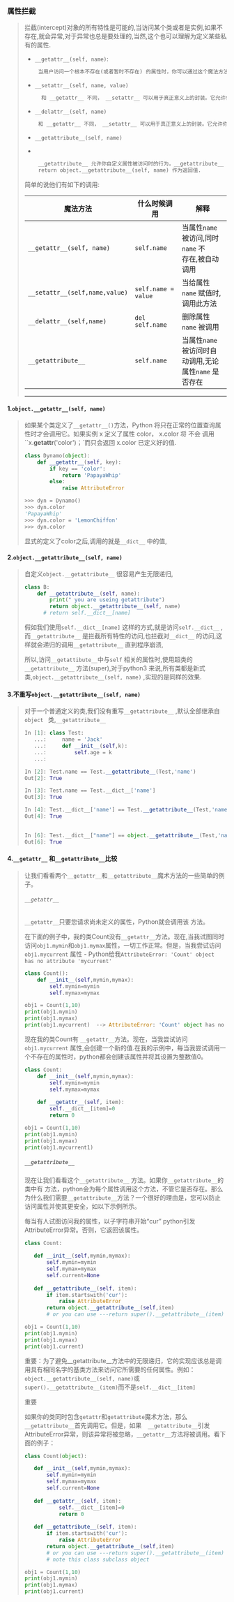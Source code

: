 ### 属性拦截

> 拦截(intercept)对象的所有特性是可能的,当访问某个类或者是实例,如果不存在,就会异常,对于异常也总是要处理的,当然,这个也可以理解为定义某些私有的属性.
>
> * `__getattr__(self, name)`: 
>
>   ``` markdown
>    当用户访问一个根本不存在(或者暂时不存在) 的属性时，你可以通过这个魔法方法来定义类的行为。这个可以用于捕捉错误的拼写并且给出指引，使用废弃属性时给出警告（如果你愿意，仍然可以计算并且返回该属性），以及灵活地处理AttributeError`。只有当试图访问不存在的属性时它才会被调用，所以这不能算是一个真正的封装的办法。
>   ```
>
> * `__setattr__(self, name, value)` 
>   ```markdown
>     和 __getattr__ 不同， __setattr__ 可以用于真正意义上的封装。它允许你自定义某个属性的赋值行为，不管这个属性存在与否，也就是说你可以对任意属性的任何变化都定义自己的规则。然后，一定要小心使用 __setattr__ ，这个列表最后的例子中会有所展示。
>   ```
>
>  * `__delattr__(self, name)`
>
>    ```markdown
>     和 __getattr__ 不同， __setattr__ 可以用于真正意义上的封装。它允许你自定义某个属性的赋值行为，不管这个属性存在与否，也就是说你可以对任意属性的任何变化都定义自己的规则。然后，一定要小心使用 __setattr__ ，这个列表最后的例子中会有所展示。
>    ```
>
>  * `__getattribute__(self, name)`
>
>  * ​
>
>    ```markdown
>     __getattribute__ 允许你自定义属性被访问时的行为，__getattribute__ 基本上可以替代 __getattr__ 。如果类也定义__getattr__()，后者将不会被调用，除非__getattribute__()明确地调用它或提出一个 AttributeError。为了避免无线循环,通常使用 
>     return object.__getattribute__(self, name) 作为返回值.
>    ```
>
>
> 简单的说他们有如下的调用:
>
> | 魔法方法                           | 什么时候调用              | 解释                                     |
> | ------------------------------ | ------------------- | -------------------------------------- |
> | `__getattr__(self, name)`      | `self.name`         | 当属性`name` 被访问,同时`name` 不<br>存在,被自动调用   |
> | `__setattr__(self,name,value)` | `self.name = value` | 当给属性`name` 赋值时,调用此方法                   |
> | `__delattr__(self,name)`       | `del self.name`     | 删除属性`name` 被调用                         |
> | `__getattribute__`             | `self.name`         | 当属性`name` 被访问时自动调用,无论<br>属性`name` 是否存在 |
>
> ** **

#### 1.`object.__getattr__(self, name)` 

> 如果某个类定义了` __getattr__() `方法，Python 将只在正常的位置查询属性时才会调用它。如果实例 x 定义了属性 color， x.color 将 不会 调用``x.__getattr__('color')；`而只会返回 x.color 已定义好的值.
>
> ```python
> class Dynamo(object):
>     def __getattr__(self, key):
>         if key == 'color':         
>             return 'PapayaWhip'
>         else:
>             raise AttributeError   
>
> >>> dyn = Dynamo()
> >>> dyn.color                      
> 'PapayaWhip'
> >>> dyn.color = 'LemonChiffon'
> >>> dyn.color                 
> ```
>
> 显式的定义了color之后,调用的就是`__dict__` 中的值,

#### 2.`object.__getattribute__(self, name)`  

> 自定义`object.__getattribute__` 很容易产生无限递归,
>
> ```python
> class B:
>     def __getattribute__(self, name):
>         print(" you are useing getattribute")
>         return object.__getattribute__(self, name)
>     	# return self.__dict__[name]
> ```
>
> 假如我们使用`self.__dict__[name]` 这样的方式,就是访问`self.__dict__` ,而`__getattribute__` 是拦截所有特性的访问,也拦截对`__dict__` 的访问,这样就会递归的调用`__getattribute__` 直到程序崩溃,
>
> 所以,访问`__getattibute__`中与`self` 相关的属性时,使用超类的`__getattribute__` 方法(super),对于python3 来说,所有类都是新式类,`object.__getattribute__(self, name)` ,实现的是同样的效果.

####  3.不重写`object.__getattribute__(self, name)`

> 对于一个普通定义的类,我们没有重写`__getattribute__` ,默认全部继承自`object ` 类,`__getattribute__` 
>
> ```python
> In [1]: class Test:
>    ...:     name = 'Jack'
>    ...:     def __init__(self,k):
>    ...:         self.age = k
>    ...:
>
> In [2]: Test.name == Test.__getattribute__(Test,'name')
> Out[2]: True
>
> In [3]: Test.name == Test.__dict__['name']
> Out[3]: True
>
> In [4]: Test.__dict__['name'] == Test.__getattribute__(Test,'name')
> Out[4]: True
>
>     
> In [6]: Test.__dict__["name"] == object.__getattribute__(Test,'name')
> Out[6]: True
> ```

#### 4.`__getattr__` 和`__getattribute__`比较

> 让我们看看两个`__getattr__`和`__getattribute__`魔术方法的一些简单的例子。
>
>  ###### `__getattr__`
>
> `__getattr__`只要您请求尚未定义的属性，Python就会调用该 方法。
>
> 在下面的例子中，我的类Count没有`__getattr__`方法。现在,当我试图同时访问`obj1.mymin`和`obj1.mymax`属性，一切工作正常。但是，当我尝试访问`obj1.mycurrent` 属性 - Python给我`AttributeError: 'Count' object has no attribute 'mycurrent'`
>
> ```python
> class Count():
>     def __init__(self,mymin,mymax):
>         self.mymin=mymin
>         self.mymax=mymax
>
> obj1 = Count(1,10)
> print(obj1.mymin)
> print(obj1.mymax)
> print(obj1.mycurrent)  --> AttributeError: 'Count' object has no attribute 'mycurrent'
> ```
>
> 
>
> 现在我的类Count有 `__getattr__`方法。现在，当我尝试访问 ` obj1.mycurrent` 属性,会创建一个新的值.在我的示例中，每当我尝试调用一个不存在的属性时，python都会创建该属性并将其设置为整数值0。
>
> ```python
> class Count:
>     def __init__(self,mymin,mymax):
>         self.mymin=mymin
>         self.mymax=mymax    
>     
>     def __getattr__(self, item):
>         self.__dict__[item]=0
>         return 0
>
> obj1 = Count(1,10)
> print(obj1.mymin)
> print(obj1.mymax)
> print(obj1.mycurrent1)
> ```
>
> ##### `__getattribute__`
>
> 现在让我们看看这个`__getattribute__` 方法。如果你`__getattribute__`的类中有 方法，python会为每个属性调用这个方法，不管它是否存在。那么为什么我们需要`__getattribute__`方法？一个很好的理由是，您可以防止访问属性并使其更安全，如以下示例所示。
>
> 每当有人试图访问我的属性，以子字符串开始“cur” python引发AttributeError异常。否则，它返回该属性。
>
>  ```python
> class Count:
>
>     def __init__(self,mymin,mymax):
>         self.mymin=mymin
>         self.mymax=mymax
>         self.current=None
>     
>     def __getattribute__(self, item):
>         if item.startswith('cur'):
>             raise AttributeError
>         return object.__getattribute__(self,item) 
>         # or you can use ---return super().__getattribute__(item)
>
> obj1 = Count(1,10)
> print(obj1.mymin)
> print(obj1.mymax)
> print(obj1.current)
>
>  ```
>
>
> 重要：为了避免__getattribute__方法中的无限递归，它的实现应该总是调用具有相同名字的基类方法来访问它所需要的任何属性。例如：`object.__getattribute__(self, name)`或` super().__getattribute__(item)`而不是`self.__dict__[item]`
>
> 重要
>
> 如果你的类同时包含`getattr`和`getattribute`魔术方法，那么 ` __getattribute__`首先调用它。但是，如果`  __getattribute__`引发  AttributeError异常，则该异常将被忽略，`__getattr__`方法将被调用。看下面的例子：
>
>  ```python
> class Count(object):
>
>     def __init__(self,mymin,mymax):
>         self.mymin=mymin
>         self.mymax=mymax
>         self.current=None
>     
>     def __getattr__(self, item):
>             self.__dict__[item]=0
>             return 0
>     
>     def __getattribute__(self, item):
>         if item.startswith('cur'):
>             raise AttributeError
>         return object.__getattribute__(self,item)
>         # or you can use ---return super().__getattribute__(item)
>         # note this class subclass object
>
> obj1 = Count(1,10)
> print(obj1.mymin)
> print(obj1.mymax)
> print(obj1.current)
>  ```